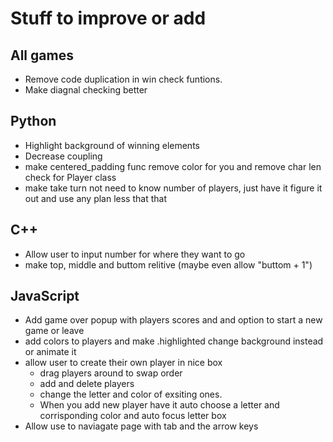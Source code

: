 # Stuff to improve or add

## All games
- Remove code duplication in win check funtions. 
- Make diagnal checking better

## Python
- Highlight background of winning elements
- Decrease coupling
- make centered_padding func remove color for you and remove char len check for Player class 
- make take turn not need to know number of players, just have it figure it out and use any plan less that that

## C++
- Allow user to input number for where they want to go
- make top, middle and buttom relitive (maybe even allow "buttom + 1")

## JavaScript
- Add game over popup with players scores and and option to start a new game or leave
- add colors to players and make .highlighted change background instead or animate it
- allow user to create their own player in nice box
    - drag players around to swap order
    - add and delete players
    - change the letter and color of exsiting ones. 
    - When you add new player have it auto choose a letter and corrisponding color and auto focus letter box
- Allow use to naviagate page with tab and the arrow keys